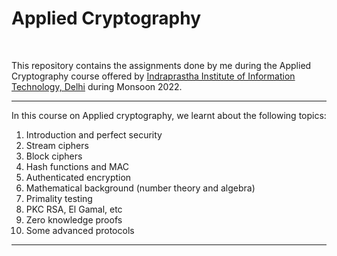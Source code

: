 # Applied Cryptography
<br>

This repository contains the assignments done by me during the Applied Cryptography course offered by [Indraprastha Institute of Information Technology, Delhi](https://www.iiitd.ac.in/) during Monsoon 2022.

<hr>

In this course on Applied cryptography, we learnt about the following topics:

1. Introduction and perfect security
2. Stream ciphers
3. Block ciphers
4. Hash functions and MAC
5. Authenticated encryption
6. Mathematical background (number theory and algebra)
7. Primality testing
8. PKC RSA, El Gamal, etc
9. Zero knowledge proofs
10. Some advanced protocols

<hr>



